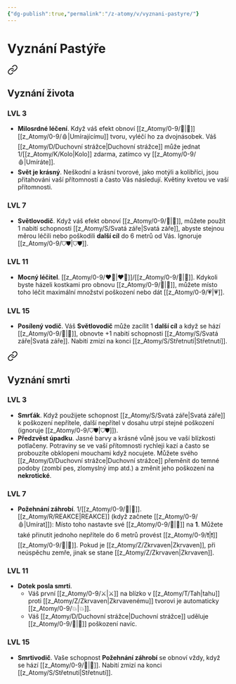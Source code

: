 ```yaml
---
{"dg-publish":true,"permalink":"/z-atomy/v/vyznani-pastyre/"}
---
```


# Vyznání Pastýře

<div class="transclusion internal-embed is-loaded"><a class="markdown-embed-link" href="/z-atomy/v/vyznani-zivota/" aria-label="Open link"><svg xmlns="http://www.w3.org/2000/svg" width="24" height="24" viewBox="0 0 24 24" fill="none" stroke="currentColor" stroke-width="2" stroke-linecap="round" stroke-linejoin="round" class="svg-icon lucide-link"><path d="M10 13a5 5 0 0 0 7.54.54l3-3a5 5 0 0 0-7.07-7.07l-1.72 1.71"></path><path d="M14 11a5 5 0 0 0-7.54-.54l-3 3a5 5 0 0 0 7.07 7.07l1.71-1.71"></path></svg></a><div class="markdown-embed">




## Vyznání života
### LVL 3
- **Milosrdné léčení**. Když váš efekt obnoví [[z_Atomy/0-9/💖\|💖]] [[z_Atomy/0-9/🩸\|Umírajícímu]] tvoru, vyléčí ho za dvojnásobek. Váš [[z_Atomy/D/Duchovní strážce\|Duchovní strážce]] může jednat 1/[[z_Atomy/K/Kolo\|Kolo]] zdarma, zatímco vy [[z_Atomy/0-9/🩸\|Umíráte]].
- **Svět je krásný**. Neškodní a krásní tvorové, jako motýli a kolibříci, jsou přitahováni vaší přítomností a často Vás následují. Květiny kvetou ve vaší přítomnosti.

### LVL 7
- **Světlovodič**. Když váš efekt obnoví [[z_Atomy/0-9/💖\|💖]], můžete použít 1 nabití schopnosti [[z_Atomy/S/Svatá záře\|Svatá záře]], abyste stejnou měrou léčili nebo poškodili **další cíl** do 6 metrů od Vás. Ignoruje [[z_Atomy/0-9/⛉⛊\|⛉⛊]].

### LVL 11
- **Mocný léčitel**. [[z_Atomy/0-9/❤️‍🔥\|❤️‍🔥]]/[[z_Atomy/0-9/🔋\|🔋]]. Kdykoli byste házeli kostkami pro obnovu [[z_Atomy/0-9/💖\|💖]], můžete místo toho léčit maximální množství poškození nebo dát [[z_Atomy/0-9/💗\|💗]].

### LVL 15
- **Posílený vodič**. Váš **Světlovodič** může zacílit 1 **další cíl** a když se hází [[z_Atomy/0-9/🏁\|🏁]], obnovte +1 nabití schopnosti [[z_Atomy/S/Svatá záře\|Svatá záře]]. Nabití zmizí na konci [[z_Atomy/S/Střetnutí\|Střetnutí]].

</div></div>


<div class="transclusion internal-embed is-loaded"><a class="markdown-embed-link" href="/z-atomy/v/vyznani-smrti/" aria-label="Open link"><svg xmlns="http://www.w3.org/2000/svg" width="24" height="24" viewBox="0 0 24 24" fill="none" stroke="currentColor" stroke-width="2" stroke-linecap="round" stroke-linejoin="round" class="svg-icon lucide-link"><path d="M10 13a5 5 0 0 0 7.54.54l3-3a5 5 0 0 0-7.07-7.07l-1.72 1.71"></path><path d="M14 11a5 5 0 0 0-7.54-.54l-3 3a5 5 0 0 0 7.07 7.07l1.71-1.71"></path></svg></a><div class="markdown-embed">




## Vyznání smrti
### LVL 3
- **Smrťák**. Když použijete schopnost [[z_Atomy/S/Svatá záře\|Svatá záře]] k poškození nepřítele, další nepřítel v dosahu utrpí stejné poškození (ignoruje [[z_Atomy/0-9/⛉⛊\|⛉⛊]]).
- **Předzvěst úpadku**. Jasné barvy a krásné vůně jsou ve vaší blízkosti potlačeny. Potraviny se ve vaší přítomnosti rychleji kazí a často se probouzíte obklopeni mouchami když nocujete. Můžete svého [[z_Atomy/D/Duchovní strážce\|Duchovní strážce]] přeměnit do temné podoby (zombí pes, zlomyslný imp atd.) a změnit jeho poškození na **nekrotické**.

### LVL 7
- **Požehnání záhrobí**. 1/[[z_Atomy/0-9/🔋\|🔋]]. [[z_Atomy/R/REAKCE\|REAKCE]] (když začnete [[z_Atomy/0-9/🩸\|Umírat]]): Místo toho nastavte své [[z_Atomy/0-9/💖\|💖]] na **1**. Můžete také přinutit jednoho nepřítele do 6 metrů provést [[z_Atomy/0-9/❗\|❗]][[z_Atomy/0-9/💪\|💪]]. Pokud je [[z_Atomy/Z/Zkrvaven\|Zkrvaven]], při neúspěchu zemře, jinak se stane [[z_Atomy/Z/Zkrvaven\|Zkrvaven]].

### LVL 11
- **Dotek posla smrti**. 
	- Váš první [[z_Atomy/0-9/⚔️\|⚔️]] na blízko v [[z_Atomy/T/Tah\|tahu]] proti [[z_Atomy/Z/Zkrvaven\|Zkrvavenému]] tvorovi je automaticky [[z_Atomy/0-9/💥\|💥]]. 
	- Váš [[z_Atomy/D/Duchovní strážce\|Duchovní strážce]] uděluje [[z_Atomy/0-9/💪\|💪]] poškození navíc.

### LVL 15
- **Smrtivodič**. Vaše schopnost **Požehnání záhrobí** se obnoví vždy, když se hází [[z_Atomy/0-9/🏁\|🏁]]. Nabití zmizí na konci [[z_Atomy/S/Střetnutí\|Střetnutí]].

</div></div>
